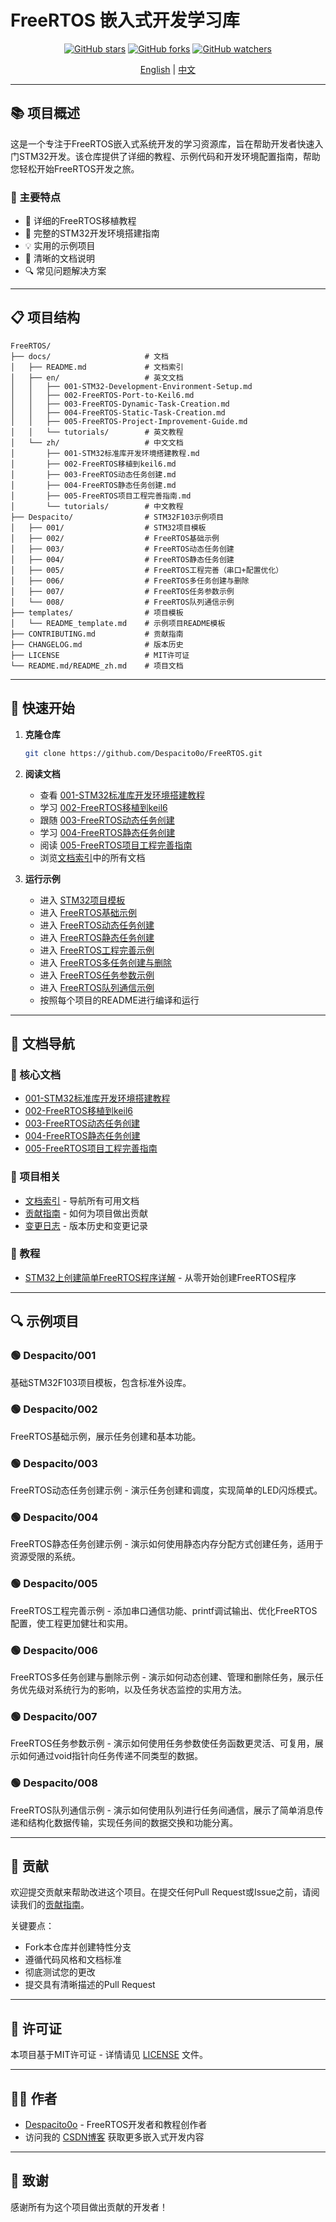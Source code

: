 # FreeRTOS 嵌入式开发学习库

<div align="center">

[![GitHub stars](https://img.shields.io/github/stars/Despacito0o/FreeRTOS.svg?style=social&label=Stars)](https://github.com/Despacito0o/FreeRTOS)
[![GitHub forks](https://img.shields.io/github/forks/Despacito0o/FreeRTOS.svg?style=social&label=Forks)](https://github.com/Despacito0o/FreeRTOS)
[![GitHub watchers](https://img.shields.io/github/watchers/Despacito0o/FreeRTOS.svg?style=social&label=Watchers)](https://github.com/Despacito0o/FreeRTOS)

[English](README.md) | [中文](README_zh.md)

</div>

---

## 📚 项目概述

这是一个专注于FreeRTOS嵌入式系统开发的学习资源库，旨在帮助开发者快速入门STM32开发。该仓库提供了详细的教程、示例代码和开发环境配置指南，帮助您轻松开始FreeRTOS开发之旅。

### 🌟 主要特点

- 📖 详细的FreeRTOS移植教程
- 🔧 完整的STM32开发环境搭建指南
- 💡 实用的示例项目
- 📝 清晰的文档说明
- 🔍 常见问题解决方案

---

## 📋 项目结构

```
FreeRTOS/
├── docs/                     # 文档
│   ├── README.md             # 文档索引
│   ├── en/                   # 英文文档
│   │   ├── 001-STM32-Development-Environment-Setup.md
│   │   ├── 002-FreeRTOS-Port-to-Keil6.md
│   │   ├── 003-FreeRTOS-Dynamic-Task-Creation.md
│   │   ├── 004-FreeRTOS-Static-Task-Creation.md
│   │   ├── 005-FreeRTOS-Project-Improvement-Guide.md
│   │   └── tutorials/        # 英文教程
│   └── zh/                   # 中文文档
│       ├── 001-STM32标准库开发环境搭建教程.md
│       ├── 002-FreeRTOS移植到keil6.md
│       ├── 003-FreeRTOS动态任务创建.md
│       ├── 004-FreeRTOS静态任务创建.md
│       ├── 005-FreeRTOS项目工程完善指南.md
│       └── tutorials/        # 中文教程
├── Despacito/                # STM32F103示例项目
│   ├── 001/                  # STM32项目模板
│   ├── 002/                  # FreeRTOS基础示例
│   ├── 003/                  # FreeRTOS动态任务创建
│   ├── 004/                  # FreeRTOS静态任务创建
│   ├── 005/                  # FreeRTOS工程完善（串口+配置优化）
│   ├── 006/                  # FreeRTOS多任务创建与删除
│   ├── 007/                  # FreeRTOS任务参数示例
│   └── 008/                  # FreeRTOS队列通信示例
├── templates/                # 项目模板
│   └── README_template.md    # 示例项目README模板
├── CONTRIBUTING.md           # 贡献指南
├── CHANGELOG.md              # 版本历史
├── LICENSE                   # MIT许可证
└── README.md/README_zh.md    # 项目文档
```

---

## 🚀 快速开始

1. **克隆仓库**
   ```bash
   git clone https://github.com/Despacito0o/FreeRTOS.git
   ```

2. **阅读文档**
   - 查看 [001-STM32标准库开发环境搭建教程](docs/zh/001-STM32标准库开发环境搭建教程.md)
   - 学习 [002-FreeRTOS移植到keil6](docs/zh/002-FreeRTOS移植到keil6.md)
   - 跟随 [003-FreeRTOS动态任务创建](docs/zh/003-FreeRTOS动态任务创建.md)
   - 学习 [004-FreeRTOS静态任务创建](docs/zh/004-FreeRTOS静态任务创建.md)
   - 阅读 [005-FreeRTOS项目工程完善指南](docs/zh/005-FreeRTOS项目工程完善指南.md)
   - 浏览[文档索引](docs/README.md)中的所有文档

3. **运行示例**
   - 进入 [STM32项目模板](Despacito/001)
   - 进入 [FreeRTOS基础示例](Despacito/002)
   - 进入 [FreeRTOS动态任务创建](Despacito/003)
   - 进入 [FreeRTOS静态任务创建](Despacito/004)
   - 进入 [FreeRTOS工程完善示例](Despacito/005)
   - 进入 [FreeRTOS多任务创建与删除](Despacito/006)
   - 进入 [FreeRTOS任务参数示例](Despacito/007)
   - 进入 [FreeRTOS队列通信示例](Despacito/008)
   - 按照每个项目的README进行编译和运行

---

## 📖 文档导航

### 📁 核心文档

- [001-STM32标准库开发环境搭建教程](docs/zh/001-STM32标准库开发环境搭建教程.md)
- [002-FreeRTOS移植到keil6](docs/zh/002-FreeRTOS移植到keil6.md)
- [003-FreeRTOS动态任务创建](docs/zh/003-FreeRTOS动态任务创建.md)
- [004-FreeRTOS静态任务创建](docs/zh/004-FreeRTOS静态任务创建.md)
- [005-FreeRTOS项目工程完善指南](docs/zh/005-FreeRTOS项目工程完善指南.md)

### 📝 项目相关

- [文档索引](docs/README.md) - 导航所有可用文档
- [贡献指南](CONTRIBUTING.md) - 如何为项目做出贡献
- [变更日志](CHANGELOG.md) - 版本历史和变更记录

### 🧠 教程

- [STM32上创建简单FreeRTOS程序详解](docs/zh/tutorials/STM32上创建简单FreeRTOS程序详解.md) - 从零开始创建FreeRTOS程序

---

## 🔍 示例项目

### 🟢 Despacito/001
基础STM32F103项目模板，包含标准外设库。

### 🟢 Despacito/002
FreeRTOS基础示例，展示任务创建和基本功能。

### 🟢 Despacito/003
FreeRTOS动态任务创建示例 - 演示任务创建和调度，实现简单的LED闪烁模式。

### 🟢 Despacito/004
FreeRTOS静态任务创建示例 - 演示如何使用静态内存分配方式创建任务，适用于资源受限的系统。

### 🟢 Despacito/005
FreeRTOS工程完善示例 - 添加串口通信功能、printf调试输出、优化FreeRTOS配置，使工程更加健壮和实用。

### 🟢 Despacito/006
FreeRTOS多任务创建与删除示例 - 演示如何动态创建、管理和删除任务，展示任务优先级对系统行为的影响，以及任务状态监控的实用方法。

### 🟢 Despacito/007
FreeRTOS任务参数示例 - 演示如何使用任务参数使任务函数更灵活、可复用，展示如何通过void指针向任务传递不同类型的数据。

### 🟢 Despacito/008
FreeRTOS队列通信示例 - 演示如何使用队列进行任务间通信，展示了简单消息传递和结构化数据传输，实现任务间的数据交换和功能分离。

---

## 🤝 贡献

欢迎提交贡献来帮助改进这个项目。在提交任何Pull Request或Issue之前，请阅读我们的[贡献指南](CONTRIBUTING.md)。

关键要点：
- Fork本仓库并创建特性分支
- 遵循代码风格和文档标准
- 彻底测试您的更改
- 提交具有清晰描述的Pull Request

---

## 📄 许可证

本项目基于MIT许可证 - 详情请见 [LICENSE](LICENSE) 文件。

---

## 👨‍💻 作者

- [Despacito0o](https://github.com/Despacito0o) - FreeRTOS开发者和教程创作者
- 访问我的 [CSDN博客](https://blog.csdn.net/supershmily) 获取更多嵌入式开发内容

---

## 🙏 致谢

感谢所有为这个项目做出贡献的开发者！ 